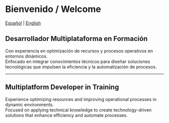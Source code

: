 # Bienvenido / Welcome

[Español](#desarrollador-multiplataforma-en-formación) | [English](#multiplatform-developer-in-training)

## Desarrollador Multiplataforma en Formación

Con experiencia en optimización de recursos y procesos operativos en entornos dinámicos.  
Enfocado en integrar conocimientos técnicos para diseñar soluciones tecnológicas que impulsen la eficiencia y la automatización de procesos.

---

## Multiplatform Developer in Training

Experience optimizing resources and improving operational processes in dynamic environments.  
Focused on applying technical knowledge to create technology-driven solutions that enhance efficiency and automate processes.


<!---
flpmarin/flpmarin is a ✨ special ✨ repository because its `README.md` (this file) appears on your GitHub profile.
You can click the Preview link to take a look at your changes.
--->
